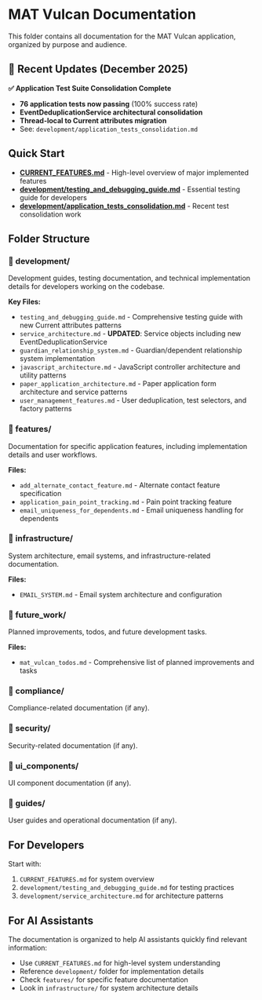 # MAT Vulcan Documentation

This folder contains all documentation for the MAT Vulcan application, organized by purpose and audience.

## 🎯 Recent Updates (December 2025)

**✅ Application Test Suite Consolidation Complete**
- **76 application tests now passing** (100% success rate)
- **EventDeduplicationService architectural consolidation** 
- **Thread-local to Current attributes migration**
- See: `development/application_tests_consolidation.md`

## Quick Start

- **[CURRENT_FEATURES.md](CURRENT_FEATURES.md)** - High-level overview of major implemented features
- **[development/testing_and_debugging_guide.md](development/testing_and_debugging_guide.md)** - Essential testing guide for developers
- **[development/application_tests_consolidation.md](development/application_tests_consolidation.md)** - Recent test consolidation work

## Folder Structure

### 📁 development/
Development guides, testing documentation, and technical implementation details for developers working on the codebase.

**Key Files:**

- `testing_and_debugging_guide.md` - Comprehensive testing guide with new Current attributes patterns
- `service_architecture.md` - **UPDATED**: Service objects including new EventDeduplicationService
- `guardian_relationship_system.md` - Guardian/dependent relationship system implementation
- `javascript_architecture.md` - JavaScript controller architecture and utility patterns
- `paper_application_architecture.md` - Paper application form architecture and service patterns
- `user_management_features.md` - User deduplication, test selectors, and factory patterns

### 📁 features/
Documentation for specific application features, including implementation details and user workflows.

**Files:**
- `add_alternate_contact_feature.md` - Alternate contact feature specification
- `application_pain_point_tracking.md` - Pain point tracking feature
- `email_uniqueness_for_dependents.md` - Email uniqueness handling for dependents

### 📁 infrastructure/
System architecture, email systems, and infrastructure-related documentation.

**Files:**
- `EMAIL_SYSTEM.md` - Email system architecture and configuration

### 📁 future_work/
Planned improvements, todos, and future development tasks.

**Files:**
- `mat_vulcan_todos.md` - Comprehensive list of planned improvements and tasks

### 📁 compliance/
Compliance-related documentation (if any).

### 📁 security/
Security-related documentation (if any).

### 📁 ui_components/
UI component documentation (if any).

### 📁 guides/
User guides and operational documentation (if any).

## For Developers

Start with:
1. `CURRENT_FEATURES.md` for system overview
2. `development/testing_and_debugging_guide.md` for testing practices
3. `development/service_architecture.md` for architecture patterns

## For AI Assistants

The documentation is organized to help AI assistants quickly find relevant information:
- Use `CURRENT_FEATURES.md` for high-level system understanding
- Reference `development/` folder for implementation details
- Check `features/` for specific feature documentation
- Look in `infrastructure/` for system architecture details 